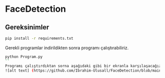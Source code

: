 # FaceDetection

## Gereksinimler
```bash
pip install -r requirements.txt 
```
Gerekli programlar indirildikten sonra programı çalıştırabiliriz.
```bash
python Program.py
``
Programı çalıştırdıktan sorna aşağıdaki gibi bir ekranla karşılaşacağız.
![alt text] (https://github.com/Ibrahim-Ulusall/FaceDetection/blob/main/images/program.png?raw=true)
